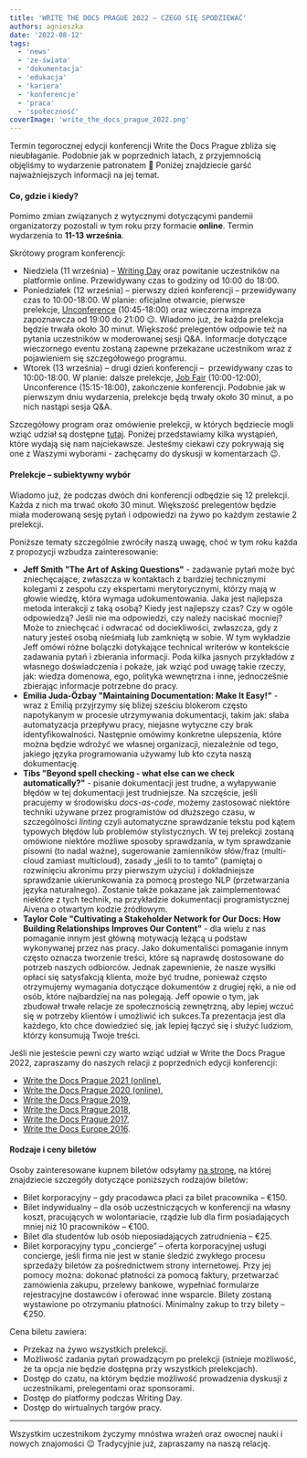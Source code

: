 ```yaml
---
title: 'WRITE THE DOCS PRAGUE 2022 – CZEGO SIĘ SPODZIEWAĆ'
authors: agnieszka
date: '2022-08-12'
tags:
  - 'news'
  - 'ze-świata'
  - 'dokumentacja'
  - 'edukacja'
  - 'kariera'
  - 'konferencje'
  - 'praca'
  - 'społeczność'
coverImage: 'write_the_docs_prague_2022.png'
---
```


Termin tegorocznej edycji konferencji Write the Docs Prague zbliża się
nieubłaganie. Podobnie jak w poprzednich latach, z przyjemnością objęliśmy to
wydarzenie patronatem 🙂 Poniżej znajdziecie garść najważniejszych informacji na
jej temat.

<!--truncate-->

#### Co, gdzie i kiedy?

Pomimo zmian związanych z wytycznymi dotyczącymi pandemii organizatorzy
pozostali w tym roku przy formacie **online**. Termin wydarzenia to **11-13
września**.

Skrótowy program konferencji:

- Niedziela (11 września)
  – [Writing Day](https://www.writethedocs.org/conf/prague/2022/writing-day/) oraz
  powitanie uczestników na platformie online. Przewidywany czas to godziny od
  10:00 do 18:00.
- Poniedziałek (12 września) – pierwszy dzień konferencji – przewidywany czas to
  10:00-18:00. W planie: oficjalne otwarcie, pierwsze
  prelekcje, [Unconference](https://www.writethedocs.org/conf/prague/2022/unconference/) (10:45-18:00)
  oraz wieczorna impreza zapoznawcza od 19:00 do 21:00 😉. Wiadomo już, że każda
  prelekcja będzie trwała około 30 minut. Większość prelegentów odpowie też na
  pytania uczestników w moderowanej sesji Q&A. Informacje dotyczące wieczornego
  eventu zostaną zapewne przekazane uczestnikom wraz z pojawieniem się
  szczegółowego programu.
- Wtorek (13 września) – drugi dzień konferencji –  przewidywany czas to
  10:00-18:00. W planie: dalsze
  prelekcje, [Job Fair](https://www.writethedocs.org/conf/prague/2022/job-fair/) (10:00-12:00),
  Unconference (15:15-18:00), zakończenie konferencji. Podobnie jak w pierwszym
  dniu wydarzenia, prelekcje będą trwały około 30 minut, a po nich nastąpi sesja
  Q&A.

Szczegółowy program oraz omówienie prelekcji, w których będziecie mogli wziąć
udział są dostępne
[tutaj](https://www.writethedocs.org/conf/prague/2022/schedule/). Poniżej
przedstawiamy kilka wystąpień, które wydają się nam najciekawsze. Jesteśmy
ciekawi czy pokrywają się one z Waszymi wyborami - zachęcamy do dyskusji w
komentarzach 😉.

#### Prelekcje – subiektywny wybór

Wiadomo już, że podczas dwóch dni konferencji odbędzie się 12 prelekcji. Każda z
nich ma trwać około 30 minut. Większość prelegentów będzie miała moderowaną
sesję pytań i odpowiedzi na żywo po każdym zestawie 2 prelekcji.

Poniższe tematy szczególnie zwróciły naszą uwagę, choć w tym roku każda z
propozycji wzbudza zainteresowanie:

- **Jeff Smith "The Art of Asking Questions"** - zadawanie pytań może być
  zniechęcające, zwłaszcza w kontaktach z bardziej technicznymi kolegami z
  zespołu czy ekspertami merytorycznymi, którzy mają w głowie wiedzę, która
  wymaga udokumentowania. Jaka jest najlepsza metoda interakcji z taką osobą?
  Kiedy jest najlepszy czas? Czy w ogóle odpowiedzą? Jeśli nie ma odpowiedzi,
  czy należy naciskać mocniej? Może to zniechęcać i odwracać od dociekliwości,
  zwłaszcza, gdy z natury jesteś osobą nieśmiałą lub zamkniętą w sobie. W tym
  wykładzie Jeff omówi różne bolączki dotykające technical writerów w kontekście
  zadawania pytań i zbierania informacji. Poda kilka jasnych przykładów z
  własnego doświadczenia i pokaże, jak wziąć pod uwagę takie rzeczy, jak: wiedza
  domenowa, ego, polityka wewnętrzna i inne, jednocześnie zbierając informacje
  potrzebne do pracy.
- **Emilia Juda-Özbay "Maintaining Documentation: Make It Easy!"** - wraz z
  Emilią przyjrzymy się bliżej sześciu blokerom często napotykanym w procesie
  utrzymywania dokumentacji, takim jak: słaba automatyzacja przepływu pracy,
  niejasne wytyczne czy brak identyfikowalności. Następnie omówimy konkretne
  ulepszenia, które można będzie wdrożyć we własnej organizacji, niezależnie od
  tego, jakiego języka programowania używamy lub kto czyta naszą dokumentację.
- **Tibs "Beyond spell checking - what else can we check automatically?"** -
  pisanie dokumentacji jest trudne, a wyłapywanie błędów w tej dokumentacji jest
  trudniejsze. Na szczęście, jeśli pracujemy w środowisku _docs-as-code_, możemy
  zastosować niektóre techniki używane przez programistów od dłuższego czasu, w
  szczególności _linting_ czyli automatyczne sprawdzanie tekstu pod kątem
  typowych błędów lub problemów stylistycznych. W tej prelekcji zostaną omówione
  niektóre możliwe sposoby sprawdzania, w tym sprawdzanie pisowni (to nadal
  ważne), sugerowanie zamienników słów/fraz (multi-cloud zamiast multicloud),
  zasady „jeśli to to tamto” (pamiętaj o rozwinięciu akronimu przy pierwszym
  użyciu) i dokładniejsze sprawdzanie ukierunkowania za pomocą prostego NLP
  (przetwarzania języka naturalnego). Zostanie także pokazane jak
  zaimplementować niektóre z tych technik, na przykładzie dokumentacji
  programistycznej Aivena o otwartym kodzie źródłowym.
- **Taylor Cole "Cultivating a Stakeholder Network for Our Docs: How Building
  Relationships Improves Our Content"** - dla wielu z nas pomaganie innym jest
  główną motywacją leżącą u podstaw wykonywanej przez nas pracy. Jako
  dokumentaliści pomaganie innym często oznacza tworzenie treści, które są
  naprawdę dostosowane do potrzeb naszych odbiorców. Jednak zapewnienie, że
  nasze wysiłki opłaci się satysfakcją klienta, może być trudne, ponieważ często
  otrzymujemy wymagania dotyczące dokumentów z drugiej ręki, a nie od osób,
  które najbardziej na nas polegają. Jeff opowie o tym, jak zbudował trwałe
  relacje ze społecznością zewnętrzną, aby lepiej wczuć się w potrzeby klientów
  i umożliwić ich sukces.Ta prezentacja jest dla każdego, kto chce dowiedzieć
  się, jak lepiej łączyć się i służyć ludziom, którzy konsumują Twoje treści.

Jeśli nie jesteście pewni czy warto wziąć udział w Write the Docs Prague 2022,
zapraszamy do naszych relacji z poprzednich edycji konferencji:

- [Write the Docs Prague 2021 (online)](http://techwriter.pl/relacja-z-konferenecji-write-the-docs-prague-2021/),
- [Write the Docs Prague 2020 (online)](http://techwriter.pl/relacja-z-write-the-docs-prague-2020-online/),
- [Write the Docs Prague 2019](http://techwriter.pl/nasza-relacja-z-write-the-docs-prague-2019/),
- [Write the Docs Prague 2018](http://techwriter.pl/write-the-docs-prague-2018-relacja/),
- [Write the Docs Prague 2017](http://techwriter.pl/write-the-docs-prague-2017-relacja/),
- [Write the Docs Europe 2016](http://techwriter.pl/write-the-docs-europe-2016-relacja/).

#### Rodzaje i ceny biletów

Osoby zainteresowane kupnem biletów
odsyłamy [na stronę](https://www.writethedocs.org/conf/prague/2022/tickets/), na
której znajdziecie szczegóły dotyczące poniższych rodzajów biletów:

- Bilet korporacyjny – gdy pracodawca płaci za bilet pracownika – €150.
- Bilet indywidualny – dla osób uczestniczących w konferencji na własny koszt,
  pracujących w wolontariacie, rządzie lub dla firm posiadających mniej niż 10
  pracowników – €100.
- Bilet dla studentów lub osób nieposiadających zatrudnienia – €25.
- Bilet korporacyjny typu „concierge” – oferta korporacyjnej usługi concierge,
  jeśli firma nie jest w stanie śledzić zwykłego procesu sprzedaży biletów za
  pośrednictwem strony internetowej. Przy jej pomocy można: dokonać płatności za
  pomocą faktury, przetwarzać zamówienia zakupu, przelewy bankowe, wypełniać
  formularze rejestracyjne dostawców i oferować inne wsparcie. Bilety zostaną
  wystawione po otrzymaniu płatności. Minimalny zakup to trzy bilety – €250.

Cena biletu zawiera:

- Przekaz na żywo wszystkich prelekcji.
- Możliwość zadania pytań prowadzącym po prelekcji (istnieje możliwość, że ta
  opcja nie będzie dostępna przy wszystkich prelekcjach).
- Dostęp do czatu, na którym będzie możliwość prowadzenia dyskusji z
  uczestnikami, prelegentami oraz sponsorami.
- Dostęp do platformy podczas Writing Day.
- Dostęp do wirtualnych targów pracy.

---

Wszystkim uczestnikom życzymy mnóstwa wrażeń oraz owocnej nauki i nowych
znajomości 😉 Tradycyjnie już, zapraszamy na naszą relację.
